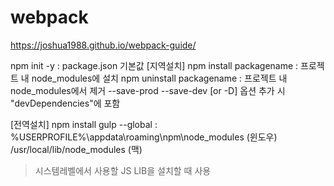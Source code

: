 # webpack
https://joshua1988.github.io/webpack-guide/

npm init -y : package.json 기본값 
[지역설치]
npm install packagename : 프로젝트 내 node_modules에 설치 
npm uninstall packagename : 프로젝트 내 node_modules에서 제거 
--save-prod
--save-dev [or -D] 옵션 추가 시  "devDependencies"에 포함

[전역설치]
npm install gulp --global : %USERPROFILE%\appdata\roaming\npm\node_modules (윈도우) /usr/local/lib/node_modules (맥)
> 시스템레벨에서 사용할 JS LIB을 설치할 때 사용

